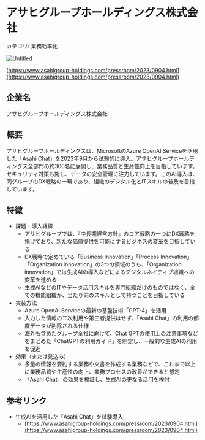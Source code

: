# アサヒグループホールディングス株式会社

カテゴリ: 業務効率化

![Untitled](%E3%82%A2%E3%82%B5%E3%83%92%E3%82%AF%E3%82%99%E3%83%AB%E3%83%BC%E3%83%95%E3%82%9A%E3%83%9B%E3%83%BC%E3%83%AB%E3%83%86%E3%82%99%E3%82%A3%E3%83%B3%E3%82%AF%E3%82%99%E3%82%B9%E6%A0%AA%E5%BC%8F%E4%BC%9A%E7%A4%BE%2029e82e9c014443388b39e14cbdb3ac43/Untitled.png)

[https://www.asahigroup-holdings.com/pressroom/2023/0904.html](https://www.asahigroup-holdings.com/pressroom/2023/0904.html)

## 企業名

アサヒグループホールディングス株式会社

## 概要

アサヒグループホールディングスは、MicrosoftのAzure OpenAI Serviceを活用した「Asahi Chat」を2023年9月から試験的に導入。アサヒグループホールディングス全部門の約300名に展開し、業務品質と生産性向上を目指しています。セキュリティ対策も施し、データの安全管理に注力しています。このAI導入は、同グループのDX戦略の一環であり、組織のデジタル化とITスキルの普及を目指しています。

## 特徴

- 課題・導入経緯
    - アサヒグループでは、『中長期経営方針』のコア戦略の一つにDX戦略を掲げており、新たな価値提供を可能にするビジネスの変革を目指している
    - DX戦略で定めている「Business Innovation」「Process Innovation」「Organization innovation」の3つの領域のうち、「Organization innovation」では生成AIの導入などによるデジタルネイティブ組織への変革を進める
    - 生成AIなどのITやデータ活用スキルを専門組織だけのものではなく、全ての機能組織が、当たり前のスキルとして持つことを目指している
- 実装方法
    - Azure OpenAI Serviceの最新の基盤技術「GPT-4」を活用
    - 入力した情報の二次利用や第三者提供はせず、「Asahi Chat」の利用の都度データが削除される仕様
    - 海外も含めたグループ全社に向けて、Chat GPTの使用上の注意事項などをまとめた「ChatGPTの利用ガイド」を制定し、一般的な生成AIの利用を促進
- 効果（または見込み）
    - 多量の情報を要約する業務や文書を作成する業務などで、これまで以上に業務品質や生産性の向上、業務プロセスの改善ができると想定
    - 「Asahi Chat」の効果を検証し、生成AIの更なる活用を検討

## 参考リンク

- 生成AIを活用した「Asahi Chat」を試験導入
    - [https://www.asahigroup-holdings.com/pressroom/2023/0904.html](https://www.asahigroup-holdings.com/pressroom/2023/0904.html)